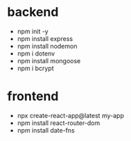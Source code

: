 # backend
- npm init -y
- npm install express
- npm install nodemon
- npm i dotenv
- npm install mongoose
- npm i bcrypt


# frontend
- npx create-react-app@latest my-app
- npm install react-router-dom
- npm install date-fns
